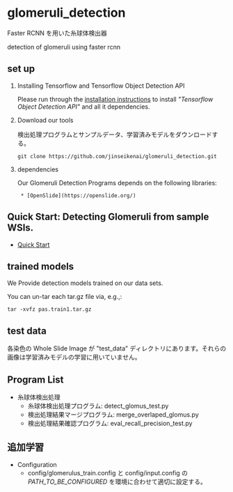 # glomeruli_detection
Faster RCNN を用いた糸球体検出器

detection of glomeruli using faster rcnn

## set up
1. Installing Tensorflow and Tensorflow Object Detection API

    Please run through the [installation instructions](https://github.com/tensorflow/models/blob/master/research/object_detection/g3doc/installation.md) to install *"Tensorflow Object Detection API"* and all it dependencies.

2. Download our tools

    検出処理プログラムとサンプルデータ、学習済みモデルをダウンロードする。

    ```
    git clone https://github.com/jinseikenai/glomeruli_detection.git
    ```

1. dependencies

    Our Glomeruli Detection Programs depends on the following libraries:

        * [OpenSlide](https://openslide.org/)

## Quick Start: Detecting Glomeruli from sample WSIs.

  * [Quick Start](https://github.com/jinseikenai/glomeruli_detection/blob/master/detecting_glomeruli.md)

## trained models

  We Provide detection models trained on our data sets.

  You can un-tar each tar.gz file via, e.g.,:

  ```
  tar -xvfz pas.train1.tar.gz
  ```

## test data

  各染色の Whole Slide Image が  "test_data" ディレクトリにあります。それらの画像は学習済みモデルの学習に用いていません。

## Program List
* 糸球体検出処理
  * 糸球体検出処理プログラム: detect_glomus_test.py
  * 検出処理結果マージプログラム: merge_overlaped_glomus.py
  * 検出処理結果確認プログラム: eval_recall_precision_test.py

## 追加学習
* Configuration
  * config/glomerulus_train.config と config/input.config の *PATH_TO_BE_CONFIGURED* を環境に合わせて適切に設定する。
　
